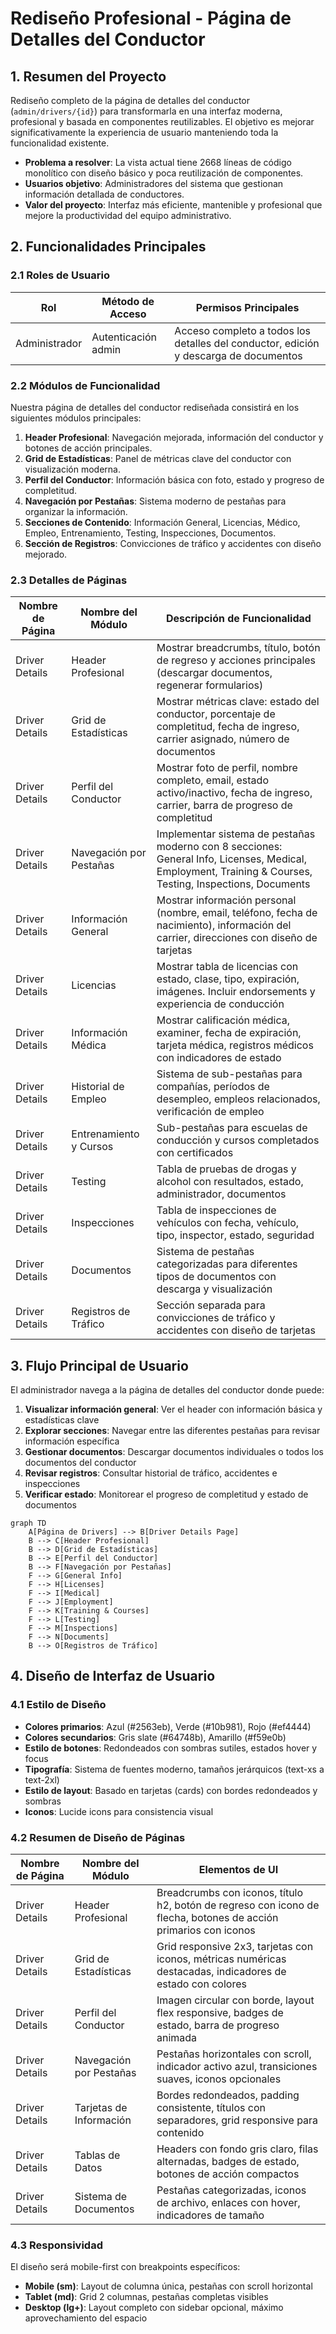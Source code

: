 # Rediseño Profesional - Página de Detalles del Conductor

## 1. Resumen del Proyecto

Rediseño completo de la página de detalles del conductor (`admin/drivers/{id}`) para transformarla en una interfaz moderna, profesional y basada en componentes reutilizables. El objetivo es mejorar significativamente la experiencia de usuario manteniendo toda la funcionalidad existente.

- **Problema a resolver**: La vista actual tiene 2668 líneas de código monolítico con diseño básico y poca reutilización de componentes.
- **Usuarios objetivo**: Administradores del sistema que gestionan información detallada de conductores.
- **Valor del proyecto**: Interfaz más eficiente, mantenible y profesional que mejore la productividad del equipo administrativo.

## 2. Funcionalidades Principales

### 2.1 Roles de Usuario
| Rol | Método de Acceso | Permisos Principales |
|-----|------------------|---------------------|
| Administrador | Autenticación admin | Acceso completo a todos los detalles del conductor, edición y descarga de documentos |

### 2.2 Módulos de Funcionalidad

Nuestra página de detalles del conductor rediseñada consistirá en los siguientes módulos principales:

1. **Header Profesional**: Navegación mejorada, información del conductor y botones de acción principales.
2. **Grid de Estadísticas**: Panel de métricas clave del conductor con visualización moderna.
3. **Perfil del Conductor**: Información básica con foto, estado y progreso de completitud.
4. **Navegación por Pestañas**: Sistema moderno de pestañas para organizar la información.
5. **Secciones de Contenido**: Información General, Licencias, Médico, Empleo, Entrenamiento, Testing, Inspecciones, Documentos.
6. **Sección de Registros**: Convicciones de tráfico y accidentes con diseño mejorado.

### 2.3 Detalles de Páginas

| Nombre de Página | Nombre del Módulo | Descripción de Funcionalidad |
|------------------|-------------------|------------------------------|
| Driver Details | Header Profesional | Mostrar breadcrumbs, título, botón de regreso y acciones principales (descargar documentos, regenerar formularios) |
| Driver Details | Grid de Estadísticas | Mostrar métricas clave: estado del conductor, porcentaje de completitud, fecha de ingreso, carrier asignado, número de documentos |
| Driver Details | Perfil del Conductor | Mostrar foto de perfil, nombre completo, email, estado activo/inactivo, fecha de ingreso, carrier, barra de progreso de completitud |
| Driver Details | Navegación por Pestañas | Implementar sistema de pestañas moderno con 8 secciones: General Info, Licenses, Medical, Employment, Training & Courses, Testing, Inspections, Documents |
| Driver Details | Información General | Mostrar información personal (nombre, email, teléfono, fecha de nacimiento), información del carrier, direcciones con diseño de tarjetas |
| Driver Details | Licencias | Mostrar tabla de licencias con estado, clase, tipo, expiración, imágenes. Incluir endorsements y experiencia de conducción |
| Driver Details | Información Médica | Mostrar calificación médica, examiner, fecha de expiración, tarjeta médica, registros médicos con indicadores de estado |
| Driver Details | Historial de Empleo | Sistema de sub-pestañas para compañías, períodos de desempleo, empleos relacionados, verificación de empleo |
| Driver Details | Entrenamiento y Cursos | Sub-pestañas para escuelas de conducción y cursos completados con certificados |
| Driver Details | Testing | Tabla de pruebas de drogas y alcohol con resultados, estado, administrador, documentos |
| Driver Details | Inspecciones | Tabla de inspecciones de vehículos con fecha, vehículo, tipo, inspector, estado, seguridad |
| Driver Details | Documentos | Sistema de pestañas categorizadas para diferentes tipos de documentos con descarga y visualización |
| Driver Details | Registros de Tráfico | Sección separada para convicciones de tráfico y accidentes con diseño de tarjetas |

## 3. Flujo Principal de Usuario

El administrador navega a la página de detalles del conductor donde puede:

1. **Visualizar información general**: Ver el header con información básica y estadísticas clave
2. **Explorar secciones**: Navegar entre las diferentes pestañas para revisar información específica
3. **Gestionar documentos**: Descargar documentos individuales o todos los documentos del conductor
4. **Revisar registros**: Consultar historial de tráfico, accidentes e inspecciones
5. **Verificar estado**: Monitorear el progreso de completitud y estado de documentos

```mermaid
graph TD
    A[Página de Drivers] --> B[Driver Details Page]
    B --> C[Header Profesional]
    B --> D[Grid de Estadísticas]
    B --> E[Perfil del Conductor]
    B --> F[Navegación por Pestañas]
    F --> G[General Info]
    F --> H[Licenses]
    F --> I[Medical]
    F --> J[Employment]
    F --> K[Training & Courses]
    F --> L[Testing]
    F --> M[Inspections]
    F --> N[Documents]
    B --> O[Registros de Tráfico]
```

## 4. Diseño de Interfaz de Usuario

### 4.1 Estilo de Diseño

- **Colores primarios**: Azul (#2563eb), Verde (#10b981), Rojo (#ef4444)
- **Colores secundarios**: Gris slate (#64748b), Amarillo (#f59e0b)
- **Estilo de botones**: Redondeados con sombras sutiles, estados hover y focus
- **Tipografía**: Sistema de fuentes moderno, tamaños jerárquicos (text-xs a text-2xl)
- **Estilo de layout**: Basado en tarjetas (cards) con bordes redondeados y sombras
- **Iconos**: Lucide icons para consistencia visual

### 4.2 Resumen de Diseño de Páginas

| Nombre de Página | Nombre del Módulo | Elementos de UI |
|------------------|-------------------|-----------------|
| Driver Details | Header Profesional | Breadcrumbs con iconos, título h2, botón de regreso con icono de flecha, botones de acción primarios con iconos |
| Driver Details | Grid de Estadísticas | Grid responsive 2x3, tarjetas con iconos, métricas numéricas destacadas, indicadores de estado con colores |
| Driver Details | Perfil del Conductor | Imagen circular con borde, layout flex responsive, badges de estado, barra de progreso animada |
| Driver Details | Navegación por Pestañas | Pestañas horizontales con scroll, indicador activo azul, transiciones suaves, iconos opcionales |
| Driver Details | Tarjetas de Información | Bordes redondeados, padding consistente, títulos con separadores, grid responsive para contenido |
| Driver Details | Tablas de Datos | Headers con fondo gris claro, filas alternadas, badges de estado, botones de acción compactos |
| Driver Details | Sistema de Documentos | Pestañas categorizadas, iconos de archivo, enlaces con hover, indicadores de tamaño |

### 4.3 Responsividad

El diseño será mobile-first con breakpoints específicos:
- **Mobile (sm)**: Layout de columna única, pestañas con scroll horizontal
- **Tablet (md)**: Grid 2 columnas, pestañas completas visibles
- **Desktop (lg+)**: Layout completo con sidebar opcional, máximo aprovechamiento del espacio